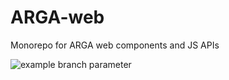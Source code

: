 # ARGA-web
Monorepo for ARGA web components and JS APIs 

![example branch parameter](https://github.com/ARGA-Genomes/arga-web/actions/workflows/node.js.yml/badge.svg?branch=develop)
